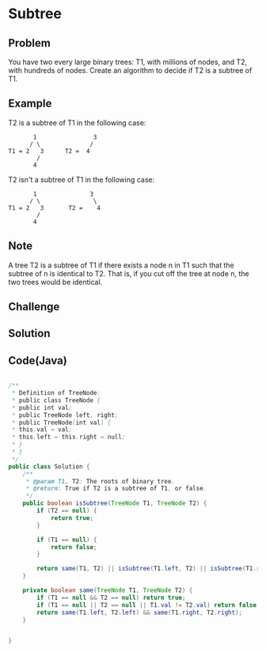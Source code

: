 Subtree
===


Problem
-------

You have two every large binary trees: T1, with millions of nodes, and T2, with hundreds of nodes. Create an algorithm to decide if T2 is a subtree of T1.

Example
-------

T2 is a subtree of T1 in the following case:

           1                3
          / \              / 
    T1 = 2   3      T2 =  4
            /
           4
       
T2 isn't a subtree of T1 in the following case:

           1               3
          / \               \
    T1 = 2   3       T2 =    4
            /
           4


Note
---------

A tree T2 is a subtree of T1 if there exists a node n in T1 such that the subtree of n is identical to T2. That is, if you cut off the tree at node n, the two trees would be identical.

Challenge
---------

Solution
--------


Code(Java)
----------

```java

/**
 * Definition of TreeNode:
 * public class TreeNode {
 * public int val;
 * public TreeNode left, right;
 * public TreeNode(int val) {
 * this.val = val;
 * this.left = this.right = null;
 * }
 * }
 */
public class Solution {
    /**
     * @param T1, T2: The roots of binary tree.
     * @return: True if T2 is a subtree of T1, or false.
     */
    public boolean isSubtree(TreeNode T1, TreeNode T2) {
        if (T2 == null) {
            return true;
        }

        if (T1 == null) {
            return false;
        }

        return same(T1, T2) || isSubtree(T1.left, T2) || isSubtree(T1.right, T2);
    }

    private boolean same(TreeNode T1, TreeNode T2) {
        if (T1 == null && T2 == null) return true;
        if (T1 == null || T2 == null || T1.val != T2.val) return false;
        return same(T1.left, T2.left) && same(T1.right, T2.right);
    }


}
```